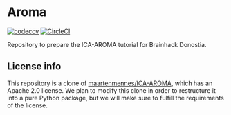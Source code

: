 # Aroma

[![codecov](https://codecov.io/gh/Brainhack-Donostia/aroma/branch/main/graph/badge.svg)](https://codecov.io/gh/Brainhack-Donostia/aroma)
[![CircleCI](https://circleci.com/gh/Brainhack-Donostia/aroma.svg?branch=main&style=shield)](https://circleci.com/gh/Brainhack-Donostia/aroma)

Repository to prepare the ICA-AROMA tutorial for Brainhack Donostia.

## License info

This repository is a clone of [maartenmennes/ICA-AROMA](https://github.com/maartenmennes/ICA-AROMA),
which has an Apache 2.0 license. We plan to modify this clone in order to restructure it into a
pure Python package, but we will make sure to fulfill the requirements of the license.
